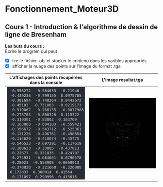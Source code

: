 # Fonctionnement_Moteur3D

**<h2>Cours 1 - Introduction & l'algorithme de dessin de ligne de Bresenham</h2>**

**Les buts du cours :**<br>
Écrire le program qui peut
- [x] lire le fichier .obj et stocker le contenu dans les varibles appropriés
- [x] afficher la nuage des points sur l'image du format .tga

L'affichages des points récupérées dans la console             |  L'image resultat.tga
:-------------------------:|:-------------------------:
<img src="https://github.com/ShkAnna/Fonctionnement_Moteur3D/blob/main/images/points.png" width="265">  |  <img src="https://github.com/ShkAnna/Fonctionnement_Moteur3D/blob/main/images/head_points.png" width="300">



